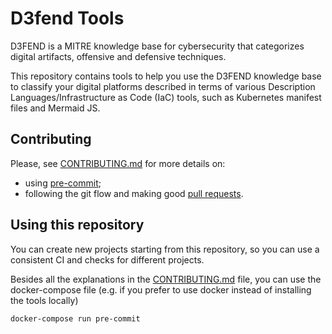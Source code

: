 # D3fend Tools

D3FEND is a MITRE knowledge base for cybersecurity that categorizes digital artifacts,
offensive and defensive techniques.

This repository contains tools to help you use the D3FEND knowledge base
to classify your digital platforms described in terms of various Description Languages/Infrastructure as Code (IaC) tools,
such as Kubernetes manifest files and Mermaid JS.

## Contributing

Please, see [CONTRIBUTING.md](CONTRIBUTING.md) for more details on:

- using [pre-commit](CONTRIBUTING.md#pre-commit);
- following the git flow and making good [pull requests](CONTRIBUTING.md#making-a-pr).

## Using this repository

You can create new projects starting from this repository,
so you can use a consistent CI and checks for different projects.

Besides all the explanations in the [CONTRIBUTING.md](CONTRIBUTING.md) file, you can use the docker-compose file
(e.g. if you prefer to use docker instead of installing the tools locally)

```bash
docker-compose run pre-commit
```
